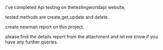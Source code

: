 I've completed Api testing on thetestingworldapi website,

tested methods are create,get,update and delete.

create newman report on this project.

please find the details report from the attachment and let me know if you have any further queries.
